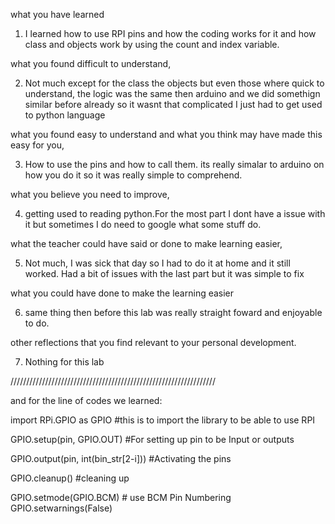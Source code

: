 
what you have learned

1. I learned how to use RPI pins and how the coding works for it and how class and objects work by using the count and index variable.

what you found difficult to understand,

2. Not much except for the class the objects but even those where quick to understand, the logic was the same then arduino and we did somethign similar before already so it wasnt that complicated I just had to get used to python language

what you found easy to understand and what you think may have made this easy for you,

3. How to use the pins and how to call them. its really simalar to arduino on how you do it so it was really simple to comprehend.

what you believe you need to improve,

4. getting used to reading python.For the most part I dont have a issue with it but sometimes I do need to google what some stuff do.

what the teacher could have said or done to make learning easier,

5. Not much, I was sick that day so I had to do it at home and it still worked. Had a bit of issues with the last part but it was simple to fix

what you could have done to make the learning easier

6. same thing then before this lab was really straight foward and enjoyable to do.

other reflections that you find relevant to your personal development.

7. Nothing for this lab

/////////////////////////////////////////////////////////////////

and for the line of codes we learned:

import RPi.GPIO as GPIO   #this is to import the library to be able to use RPI

GPIO.setup(pin, GPIO.OUT)  #For setting up pin to be Input or outputs

GPIO.output(pin, int(bin_str[2-i]))  #Activating the pins

GPIO.cleanup()  #cleaning up

GPIO.setmode(GPIO.BCM) # use BCM Pin Numbering
GPIO.setwarnings(False)
